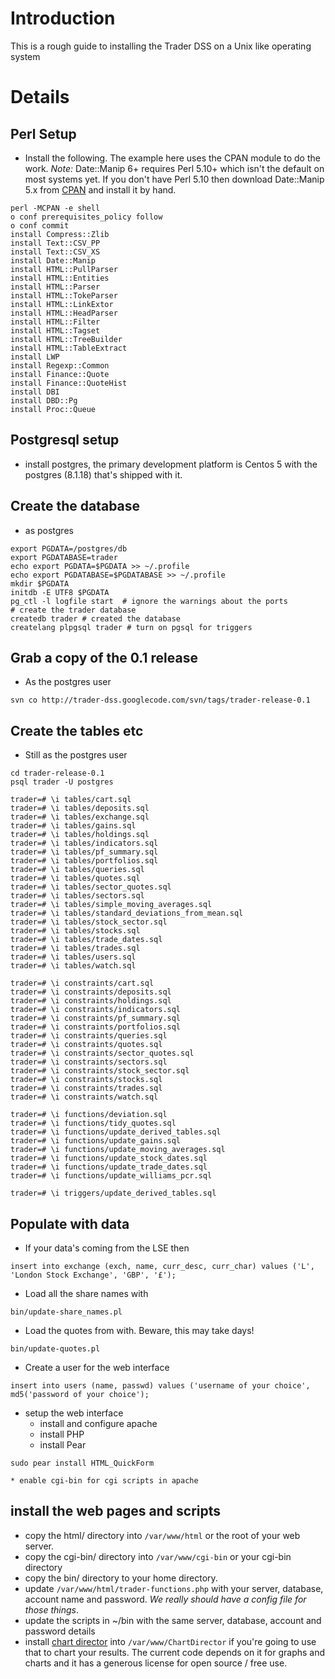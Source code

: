 # Introduction #

This is a rough guide to installing the Trader DSS on a Unix like operating system

# Details #

## Perl Setup ##
  * Install the following. The example here uses the CPAN module to do the work. _Note:_ Date::Manip 6+ requires Perl 5.10+ which isn't the default on most systems yet. If you don't have Perl 5.10 then download Date::Manip 5.x from [CPAN](http://ftp.esat.net/pub/languages/perl/CPAN/authors/id/S/SB/SBECK/) and install it by hand.
```
perl -MCPAN -e shell
o conf prerequisites_policy follow
o conf commit
install Compress::Zlib
install Text::CSV_PP
install Text::CSV_XS
install Date::Manip
install HTML::PullParser
install HTML::Entities
install HTML::Parser
install HTML::TokeParser
install HTML::LinkExtor
install HTML::HeadParser
install HTML::Filter
install HTML::Tagset
install HTML::TreeBuilder
install HTML::TableExtract
install LWP
install Regexp::Common
install Finance::Quote
install Finance::QuoteHist
install DBI
install DBD::Pg
install Proc::Queue
```

## Postgresql setup ##
  * install postgres, the primary development platform is Centos 5 with the postgres (8.1.18) that's shipped with it.

## Create the database ##
  * as postgres
```
export PGDATA=/postgres/db
export PGDATABASE=trader
echo export PGDATA=$PGDATA >> ~/.profile
echo export PGDATABASE=$PGDATABASE >> ~/.profile
mkdir $PGDATA
initdb -E UTF8 $PGDATA
pg_ctl -l logfile start  # ignore the warnings about the ports
# create the trader database
createdb trader # created the database
createlang plpgsql trader # turn on pgsql for triggers
```

## Grab a copy of the 0.1 release ##
  * As the postgres user
```
svn co http://trader-dss.googlecode.com/svn/tags/trader-release-0.1
```

## Create the tables etc ##
  * Still as the postgres user
```
cd trader-release-0.1
psql trader -U postgres

trader=# \i tables/cart.sql
trader=# \i tables/deposits.sql
trader=# \i tables/exchange.sql
trader=# \i tables/gains.sql
trader=# \i tables/holdings.sql
trader=# \i tables/indicators.sql
trader=# \i tables/pf_summary.sql
trader=# \i tables/portfolios.sql
trader=# \i tables/queries.sql
trader=# \i tables/quotes.sql
trader=# \i tables/sector_quotes.sql
trader=# \i tables/sectors.sql
trader=# \i tables/simple_moving_averages.sql
trader=# \i tables/standard_deviations_from_mean.sql
trader=# \i tables/stock_sector.sql
trader=# \i tables/stocks.sql
trader=# \i tables/trade_dates.sql
trader=# \i tables/trades.sql
trader=# \i tables/users.sql
trader=# \i tables/watch.sql

trader=# \i constraints/cart.sql
trader=# \i constraints/deposits.sql
trader=# \i constraints/holdings.sql
trader=# \i constraints/indicators.sql
trader=# \i constraints/pf_summary.sql
trader=# \i constraints/portfolios.sql
trader=# \i constraints/queries.sql
trader=# \i constraints/quotes.sql
trader=# \i constraints/sector_quotes.sql
trader=# \i constraints/sectors.sql
trader=# \i constraints/stock_sector.sql
trader=# \i constraints/stocks.sql
trader=# \i constraints/trades.sql
trader=# \i constraints/watch.sql

trader=# \i functions/deviation.sql
trader=# \i functions/tidy_quotes.sql
trader=# \i functions/update_derived_tables.sql
trader=# \i functions/update_gains.sql
trader=# \i functions/update_moving_averages.sql
trader=# \i functions/update_stock_dates.sql
trader=# \i functions/update_trade_dates.sql
trader=# \i functions/update_williams_pcr.sql

trader=# \i triggers/update_derived_tables.sql

```

## Populate with data ##
  * If your data's coming from the LSE then
```
insert into exchange (exch, name, curr_desc, curr_char) values ('L', 'London Stock Exchange', 'GBP', '£');
```
  * Load all the share names with
```
bin/update-share_names.pl
```
  * Load the quotes from with. Beware, this may take days!
```
bin/update-quotes.pl
```
  * Create a user for the web interface
```
insert into users (name, passwd) values ('username of your choice', md5('password of your choice');
```

  * setup the web interface
    * install and configure apache
    * install PHP
    * install Pear
```
sudo pear install HTML_QuickForm
```
    * enable cgi-bin for cgi scripts in apache

## install the web pages and scripts ##
  * copy the html/ directory into `/var/www/html` or the root of your web server.
  * copy the cgi-bin/ directory into `/var/www/cgi-bin` or your cgi-bin directory
  * copy the bin/ directory to your home directory.
  * update `/var/www/html/trader-functions.php` with your server, database, account name and password. _We really should have a config file for those things_.
  * update the scripts in ~/bin with the same server, database, account and password details
  * install [chart director](http://www.advsofteng.com/) into `/var/www/ChartDirector` if you're going to use that to chart your results. The current code depends on it for graphs and charts and it has a generous license for open source / free use.